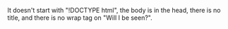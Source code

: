 <!DOCTYPE html>
<html>
<head>
	<title>Exercise 1:</title>
</head>
<body>
<p> It doesn't start with "!DOCTYPE html", the body is in the head, there is no title, and there is no wrap tag on "Will I be seen?".</p>

</body>
</html>
